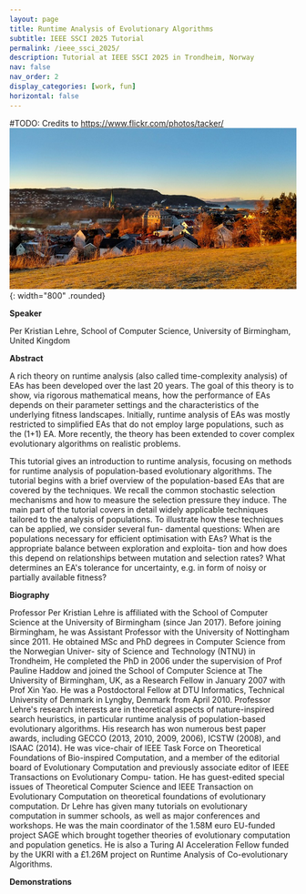 ```yaml
--- 
layout: page
title: Runtime Analysis of Evolutionary Algorithms
subtitle: IEEE SSCI 2025 Tutorial
permalink: /ieee_ssci_2025/
description: Tutorial at IEEE SSCI 2025 in Trondheim, Norway
nav: false
nav_order: 2
display_categories: [work, fun]
horizontal: false
--- 
```


#TODO: Credits to https://www.flickr.com/photos/tacker/
![Trondheim](/assets/img/trondheim_festningen.jpg){: width="800" .rounded}

**Speaker**

Per Kristian Lehre, School of Computer Science, University of
Birmingham, United Kingdom

**Abstract**

A rich theory on runtime analysis (also called time-complexity
analysis) of EAs has been developed over the last 20 years. The goal
of this theory is to show, via rigorous mathematical means, how the
performance of EAs depends on their parameter settings and the
characteristics of the underlying fitness landscapes.  Initially,
runtime analysis of EAs was mostly restricted to simplified EAs that
do not employ large populations, such as the (1+1) EA. More recently,
the theory has been extended to cover complex evolutionary algorithms
on realistic problems.

This tutorial gives an introduction to runtime analysis, focusing on
methods for runtime analysis of population-based evolutionary
algorithms. The tutorial begins with a brief overview of the
population-based EAs that are covered by the techniques. We recall the
common stochastic selection mechanisms and how to measure the
selection pressure they induce. The main part of the tutorial covers
in detail widely applicable techniques tailored to the analysis of
populations.  To illustrate how these techniques can be applied, we
consider several fun- damental questions: When are populations
necessary for efficient optimisation with EAs? What is the appropriate
balance between exploration and exploita- tion and how does this
depend on relationships between mutation and selection rates? What
determines an EA's tolerance for uncertainty, e.g. in form of noisy or
partially available fitness?

**Biography**

Professor Per Kristian Lehre is affiliated with the School of Computer
Science at the University of Birmingham (since Jan 2017). Before
joining Birmingham, he was Assistant Professor with the University of
Nottingham since 2011. He obtained MSc and PhD degrees in Computer
Science from the Norwegian Univer- sity of Science and Technology
(NTNU) in Trondheim, He completed the PhD in 2006 under the
supervision of Prof Pauline Haddow and joined the School of Computer
Science at The University of Birmingham, UK, as a Research Fellow in
January 2007 with Prof Xin Yao. He was a Postdoctoral Fellow at DTU
Informatics, Technical University of Denmark in Lyngby, Denmark from
April 2010.  Professor Lehre's research interests are in theoretical
aspects of nature-inspired search heuristics, in particular runtime
analysis of population-based evolutionary algorithms. His research has
won numerous best paper awards, including GECCO (2013, 2010, 2009,
2006), ICSTW (2008), and ISAAC (2014). He was vice-chair of IEEE Task
Force on Theoretical Foundations of Bio-inspired Computation, and a
member of the editorial board of Evolutionary Computation and
previously associate editor of IEEE Transactions on Evolutionary
Compu- tation. He has guest-edited special issues of Theoretical
Computer Science and IEEE Transaction on Evolutionary Computation on
theoretical foundations of evolutionary computation. Dr Lehre has
given many tutorials on evolutionary computation in summer schools, as
well as major conferences and workshops.  He was the main coordinator
of the 1.58M euro EU-funded project SAGE which brought together
theories of evolutionary computation and population genetics.  He is
also a Turing AI Acceleration Fellow funded by the UKRI with a £1.26M
project on Runtime Analysis of Co-evolutionary Algorithms.

**Demonstrations**



